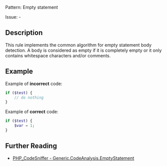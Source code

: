 Pattern: Empty statement

Issue: -

## Description

This rule implements the common algorithm for empty statement body detection. A body is considered as empty if it is completely empty or it only contains whitespace characters and/or comments.

## Example

Example of **incorrect** code:

``` php
if ($test) {
    // do nothing
}
```

Example of **correct** code:

```php
if ($test) {
    $var = 1;
}
```

## Further Reading

* [PHP_CodeSniffer - Generic.CodeAnalysis.EmptyStatement](https://github.com/squizlabs/PHP_CodeSniffer/blob/master/src/Standards/Generic/Sniffs/CodeAnalysis/EmptyStatementSniff.php)